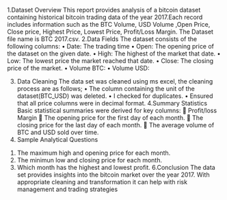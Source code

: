 1.Dataset Overview
This report provides analysis of a bitcoin dataset containing historical bitcoin trading data of the year 2017.Each record includes information such as the BTC Volume, USD Volume ,Open Price, Close price, Highest Price, Lowest Price, Profit/Loss Margin.
The Dataset file name is BTC 2017.csv.
2.Data Fields
The dataset consists of the following columns:
•	Date: The trading time
•	Open: The opening price of the dataset on the given date.
•	High: The highest of the market that date.
•	Low: The lowest price the market reached that date.
•	Close: The closing price of the market.
•	Volume BTC:
•	Volume USD:

3. Data Cleaning
The data set was cleaned using ms excel, the cleaning process are as follows;
•	The column containing the unit of the dataset(BTC_USD) was deleted.
•	I checked for duplicates.
•	Ensured that all price columns were in decimal format.
4.Summary Statistics
Basic statistical summaries were derived for key columns:
	Profit/loss Margin
	The opening price for the first day of each month.
	The closing price for the last day of each month.
	The average volume of BTC and USD sold over time.
5. Sample Analytical Questions
1)	The maximum high and opening price for each month.
2)	The minimun  low and closing price for each month.
3)	Which month has the highest and lowest profit.
6.Conclusion
The data set provides insights into the bitcoin market over the year 2017.
With appropriate cleaning and transformation it can help with risk management and trading strategies
